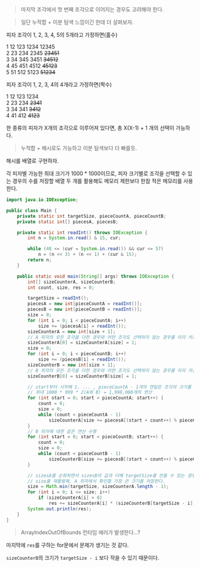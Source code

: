 > 마지막 조각에서 첫 번째 조각으로 이어지는 경우도 고려해야 한다.

> 일단 누적합 + 이분 탐색 느낌이긴 한데 더 살펴보자.

피자 조각이 1, 2, 3, 4, 5의 5개라고 가정하면(홀수)

1 12 123 1234 12345  
2 23 234 2345 <del>23451</del>  
3 34 345 3451 <del>34512</del>  
4 45 451 4512 <del>45123</del>  
5 51 512 5123 <del>51234</del>

피자 조각이 1, 2, 3, 4의 4개라고 가정하면(짝수)

1 12 123 1234  
2 23 234 <del>2341</del>  
3 34 341 <del>3412</del>  
4 41 412 <del>4123</del>

한 종류의 피자가 X개의 조각으로 이루어져 있다면, 총 X(X-1) + 1 개의 선택이 가능하다.

> 누적합 + 해시로도 가능하고 이분 탐색보다 더 빠를듯.

해시를 배열로 구현하자.

각 피자별 가능한 최대 크기가 1000 \* 1000이므로, 피자 크기별로 조각을 선택할 수 있는 경우의 수를 저장할 배열 두 개를 활용해도 메모리 제한보다 한참 적은 메모리를 사용한다.

```java
import java.io.IOException;

public class Main {
	private static int targetSize, pieceCountA, pieceCountB;
	private static int[] piecesA, piecesB;

	private static int readInt() throws IOException {
		int n = System.in.read() & 15, cur;

		while (48 <= (cur = System.in.read()) && cur <= 57)
			n = (n << 3) + (n << 1) + (cur & 15);
		return n;
	}

	public static void main(String[] args) throws IOException {
		int[] sizeCounterA, sizeCounterB;
		int count, size, res = 0;

		targetSize = readInt();
		piecesA = new int[pieceCountA = readInt()];
		piecesB = new int[pieceCountB = readInt()];
		size = 0;
		for (int i = 0; i < pieceCountA; i++)
			size += (piecesA[i] = readInt());
		sizeCounterA = new int[size + 1];
		// A 피자의 모든 조각을 더한 경우와 어떤 조각도 선택하지 않는 경우를 미리 카운트
		sizeCounterA[0] = sizeCounterA[size] = 1;
		size = 0;
		for (int i = 0; i < pieceCountB; i++)
			size += (piecesB[i] = readInt());
		sizeCounterB = new int[size + 1];
		// B 피자의 모든 조각을 더한 경우와 어떤 조각도 선택하지 않는 경우를 미리 카운트
		sizeCounterB[0] = sizeCounterB[size] = 1;

		// start부터 시작해 1, ... , pieceCountA - 1개의 연달은 조각의 크기를 계산
		// 최대 1000 * 999 * 2(A와 B) = 1,998,000개의 연산
		for (int start = 0; start < pieceCountA; start++) {
			count = 0;
			size = 0;
			while (count < pieceCountA - 1)
				sizeCounterA[size += piecesA[(start + count++) % pieceCountA]]++;
		}
		// B 피자에 대한 같은 연산 수행
		for (int start = 0; start < pieceCountB; start++) {
			count = 0;
			size = 0;
			while (count < pieceCountB - 1)
				sizeCounterB[size += piecesB[(start + count++) % pieceCountB]]++;
		}

		// sizesA를 순회하면서 sizesB의 값과 더해 targetSize를 만들 수 있는 경우의 수를 계산
		// size를 재활용해, A 피자에서 확인할 가장 큰 크기를 저장한다.
		size = Math.min(targetSize, sizeCounterA.length - 1);
		for (int i = 0; i <= size; i++)
			if (sizeCounterA[i] > 0)
				res += sizeCounterA[i] * (sizeCounterB[targetSize - i]);
		System.out.println(res);
	}
}
```

> ArrayIndexOutOfBounds 런타임 에러가 발생한다...?

마지막에 `res`를 구하는 for문에서 문제가 생기는 것 같다.

`sizeCounterB`의 크기가 `targetSize - i` 보다 작을 수 있기 때문이다.
